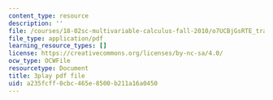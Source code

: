 ```yaml
---
content_type: resource
description: ''
file: /courses/18-02sc-multivariable-calculus-fall-2010/o7UCBjGsRTE_transcript.pdf
file_type: application/pdf
learning_resource_types: []
license: https://creativecommons.org/licenses/by-nc-sa/4.0/
ocw_type: OCWFile
resourcetype: Document
title: 3play pdf file
uid: a235fcff-0cbc-465e-8500-b211a16a0450
---
```

